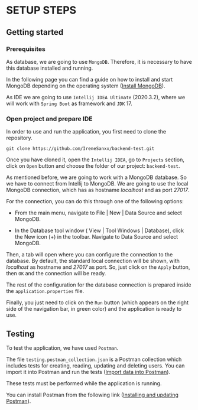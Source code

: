 # SETUP STEPS

## Getting started

### Prerequisites

As database, we are going to use `MongoDB`. Therefore, it is necessary to have this database installed and running.

In the following page you can find a guide on how to install and start MongoDB depending on the operating system ([Install MongoDB](https://www.mongodb.com/docs/manual/installation/)).

As IDE we are going to use `Intellij IDEA Ultimate` (2020.3.2), where we will work with `Spring Boot` as framework and `JDK` 17.

### Open project and prepare IDE

In order to use and run the application, you first need to clone the repository.

```
git clone https://github.com/IreneSanxx/backend-test.git
```

Once you have cloned it, open the `Intellij IDEA`, go to `Projects` section, click on `Open` button and choose the folder of our project: `backend-test`.

As mentioned before, we are going to work with a MongoDB database. So we have to connect from Intellij to MongoDB. We are going to use the local MongoDB connection, which has as hostname *localhost* and as port *27017*.

For the connection, you can do this through one of the following options:

- From the main menu, navigate to File | New | Data Source and select MongoDB.

- In the Database tool window ( View | Tool Windows | Database), click the New icon (+) in the toolbar. Navigate to Data Source and select MongoDB.

Then, a tab will open where you can configure the connection to the database. By default, the standard local connection will be shown, with *localhost* as hostname and *27017* as port. So, just click on the `Apply` button, then `OK` and the connection will be ready.

The rest of the configuration for the database connection is prepared inside the `application.properties` file.

Finally, you just need to click on the `Run` button (which appears on the right side of the navigation bar, in green color) and the application is ready to use.

## Testing

To test the application, we have used `Postman`.

The file `testing.postman_collection.json` is a Postman collection which includes tests for creating, reading, updating and deleting users. You can import it into Postman and run the tests ([Import data into Postman](https://learning.postman.com/docs/getting-started/importing-and-exporting/importing-data/)).

These tests must be performed while the application is running.

You can install Postman from the following link ([Installing and updating Postman](https://learning.postman.com/docs/getting-started/installation/installation-and-updates/)).